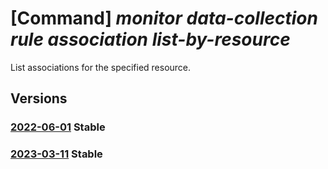 # [Command] _monitor data-collection rule association list-by-resource_

List associations for the specified resource.

## Versions

### [2022-06-01](/Resources/mgmt-plane/L3tyZXNvdXJjZXVyaX0vcHJvdmlkZXJzL21pY3Jvc29mdC5pbnNpZ2h0cy9kYXRhY29sbGVjdGlvbnJ1bGVhc3NvY2lhdGlvbnM=/2022-06-01.xml) **Stable**

<!-- mgmt-plane /{resourceuri}/providers/microsoft.insights/datacollectionruleassociations 2022-06-01 -->

### [2023-03-11](/Resources/mgmt-plane/L3tyZXNvdXJjZXVyaX0vcHJvdmlkZXJzL21pY3Jvc29mdC5pbnNpZ2h0cy9kYXRhY29sbGVjdGlvbnJ1bGVhc3NvY2lhdGlvbnM=/2023-03-11.xml) **Stable**

<!-- mgmt-plane /{resourceuri}/providers/microsoft.insights/datacollectionruleassociations 2023-03-11 -->
